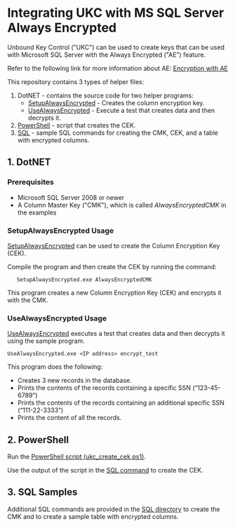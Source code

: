 # Integrating UKC with MS SQL Server Always Encrypted

Unbound Key Control ("UKC") can be used to create keys that can be used with Microsoft SQL Server with the Always Encrypted ("AE") feature.

Refer to the following link for more information about AE:
[Encryption with AE](https://docs.microsoft.com/en-us/sql/relational-databases/security/encryption/always-encrypted-database-engine)

This repository contains 3 types of helper files:

1. DotNET - contains the source code for two helper programs:
   - [SetupAlwaysEncrypted](./SetupAlwaysEncrypted/DotNET) - Creates the column encryption key.
   - [UseAlwaysEncrypted](./UseAlwaysEncrypted) - Execute a test that creates data and then decrypts it.
1. [PowerShell](./SetupAlwaysEncrypted/PowerShell) - script that creates the CEK.
1. [SQL](./SetupAlwaysEncrypted/SQL) - sample SQL commands for creating the CMK, CEK, and a table with encrypted columns.


## 1. DotNET 

### Prerequisites
- Microsoft SQL Server 2008 or newer
- A Column Master Key ("CMK"), which is called *AlwaysEncryptedCMK* in the examples

### SetupAlwaysEncrypted Usage
[SetupAlwaysEncrypted](./SetupAlwaysEncrypted/DotNET) can be used to create the Column Encryption Key (CEK).

Compile the program and then create the CEK by running the command:

       SetupAlwaysEncrypted.exe AlwaysEncryptedCMK

This program creates a new Column Encryption Key (CEK) and encrypts it with the CMK.

### UseAlwaysEncrypted Usage
[UseAlwaysEncrypted](./UseAlwaysEncrypted) executes a test that creates data and then decrypts it using the sample program.

    UseAlwaysEncrypted.exe <IP address> encrypt_test

This program does the following:

- Creates 3 new records in the database.
- Prints the contents of the records containing a specific SSN (“123-45-6789”)
- Prints the contents of the records containing an additional specific SSN (“111-22-3333”)
- Prints the content of all the records.

## 2. PowerShell

Run the [PowerShell script (ukc_create_cek.ps1)](./SetupAlwaysEncrypted/PowerShell/ukc_create_cek.ps1).
	
Use the output of the script in the [SQL command](./SetupAlwaysEncrypted/SQL) to create the CEK.
	
## 3. SQL Samples

Additional SQL commands are provided in the [SQL directory](./SetupAlwaysEncrypted/SQL) to create the CMK and to create a sample table with encrypted columns.
